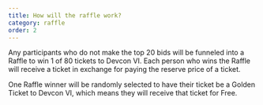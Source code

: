 ```yaml
---
title: How will the raffle work?
category: raffle
order: 2
---
```


Any participants who do not make the top 20 bids will be funneled into a Raffle to win 1 of 80 tickets to Devcon VI. Each person who wins the Raffle will receive a ticket in exchange for paying the reserve price of a ticket.

One Raffle winner will be randomly selected to have their ticket be a Golden Ticket to Devcon VI, which means they will receive that ticket for Free.
